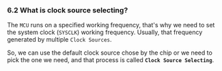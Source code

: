 ### <a name="what-is-clock-source-selecting">6.2 What is clock source selecting?</a>
The `MCU` runs on a specified working frequency, that's why we need to set the system clock (`SYSCLK`) working frequency. Usually, that frequency generated by multiple `Clock Sources`.

So, we can use the default clock source chose by the chip or we need to pick the one we need, and that process is called **`Clock Source Selecting`**.
